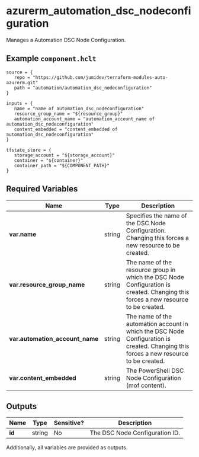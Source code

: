 # azurerm_automation_dsc_nodeconfiguration

Manages a Automation DSC Node Configuration.

## Example `component.hclt`

```hcl
source = {
   repo = "https://github.com/jumidev/terraform-modules-auto-azurerm.git" 
   path = "automation/automation_dsc_nodeconfiguration" 
}

inputs = {
   name = "name of automation_dsc_nodeconfiguration" 
   resource_group_name = "${resource_group}" 
   automation_account_name = "automation_account_name of automation_dsc_nodeconfiguration" 
   content_embedded = "content_embedded of automation_dsc_nodeconfiguration" 
}

tfstate_store = {
   storage_account = "${storage_account}" 
   container = "${container}" 
   container_path = "${COMPONENT_PATH}" 
}

```

## Required Variables

| Name | Type |  Description |
| ---- | --------- |  ----------- |
| **var.name** | string |  Specifies the name of the DSC Node Configuration. Changing this forces a new resource to be created. | 
| **var.resource_group_name** | string |  The name of the resource group in which the DSC Node Configuration is created. Changing this forces a new resource to be created. | 
| **var.automation_account_name** | string |  The name of the automation account in which the DSC Node Configuration is created. Changing this forces a new resource to be created. | 
| **var.content_embedded** | string |  The PowerShell DSC Node Configuration (mof content). | 



## Outputs

| Name | Type | Sensitive? | Description |
| ---- | ---- | --------- | --------- |
| **id** | string | No  | The DSC Node Configuration ID. | 

Additionally, all variables are provided as outputs.
